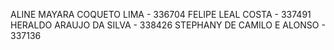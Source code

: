 ALINE MAYARA COQUETO LIMA - 336704
FELIPE LEAL COSTA - 337491
HERALDO ARAUJO DA SILVA - 338426
STEPHANY DE CAMILO E ALONSO - 337136
